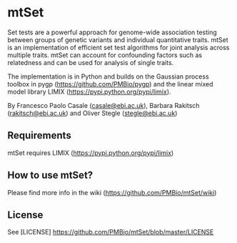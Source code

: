 mtSet
======

Set tests are a powerful approach for genome-wide association testing between groups of genetic variants and individual quantitative traits.
mtSet is an implementation of efficient set test algorithms for joint analysis across multiple traits. mtSet can account for confounding factors such as relatedness and can be used for analysis of single traits.

The implementation is in Python and builds on the Gaussian process toolbox in pygp (https://github.com/PMBio/pygp) and the linear mixed model library LIMIX (https://pypi.python.org/pypi/limix).

By Francesco Paolo Casale (casale@ebi.ac.uk), Barbara Rakitsch (rakitsch@ebi.ac.uk) and Oliver Stegle (stegle@ebi.ac.uk)

## Requirements

mtSet requires LIMIX (https://pypi.python.org/pypi/limix)

## How to use mtSet?

Please find more info in the wiki (https://github.com/PMBio/mtSet/wiki)

## License
See [LICENSE] https://github.com/PMBio/mtSet/blob/master/LICENSE

